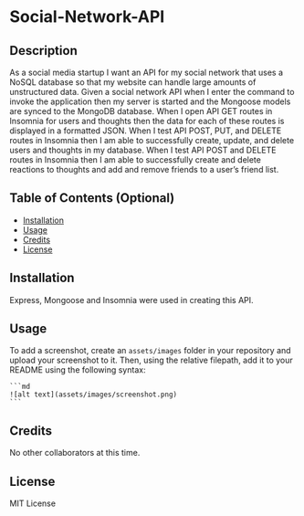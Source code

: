 # Social-Network-API

## Description

As a social media startup I want an API for my social network that uses a NoSQL database so that my website can handle large amounts of unstructured data.
Given a social network API when I enter the command to invoke the application then my server is started and the Mongoose models are synced to the MongoDB database.
When I open API GET routes in Insomnia for users and thoughts then the data for each of these routes is displayed in a formatted JSON.
When I test API POST, PUT, and DELETE routes in Insomnia then I am able to successfully create, update, and delete users and thoughts in my database.
When I test API POST and DELETE routes in Insomnia then I am able to successfully create and delete reactions to thoughts and add and remove friends to a user’s friend list.

## Table of Contents (Optional)

- [Installation](#installation)
- [Usage](#usage)
- [Credits](#credits)
- [License](#license)

## Installation

Express, Mongoose and Insomnia were used in creating this API. 

## Usage

To add a screenshot, create an `assets/images` folder in your repository and upload your screenshot to it. Then, using the relative filepath, add it to your README using the following syntax:

    ```md
    ![alt text](assets/images/screenshot.png)
    ```

## Credits

No other collaborators at this time.

## License

MIT License
